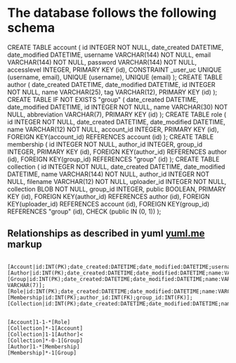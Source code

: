 The database follows the following schema
=========================================

CREATE TABLE account (
	id INTEGER NOT NULL, 
	date_created DATETIME, 
	date_modified DATETIME, 
	username VARCHAR(144) NOT NULL, 
	email VARCHAR(144) NOT NULL, 
	password VARCHAR(144) NOT NULL, 
	accesslevel INTEGER, 
	PRIMARY KEY (id), 
	CONSTRAINT _user_uc UNIQUE (username, email), 
	UNIQUE (username), 
	UNIQUE (email)
);
CREATE TABLE author (
	date_created DATETIME, 
	date_modified DATETIME, 
	id INTEGER NOT NULL, 
	name VARCHAR(25), 
	tag VARCHAR(12), 
	PRIMARY KEY (id)
);
CREATE TABLE IF NOT EXISTS "group" (
	date_created DATETIME, 
	date_modified DATETIME, 
	id INTEGER NOT NULL, 
	name VARCHAR(30) NOT NULL, 
	abbreviation VARCHAR(7), 
	PRIMARY KEY (id)
);
CREATE TABLE role (
	id INTEGER NOT NULL, 
	date_created DATETIME, 
	date_modified DATETIME, 
	name VARCHAR(12) NOT NULL, 
	account_id INTEGER, 
	PRIMARY KEY (id), 
	FOREIGN KEY(account_id) REFERENCES account (id)
);
CREATE TABLE membership (
	id INTEGER NOT NULL, 
	author_id INTEGER, 
	group_id INTEGER, 
	PRIMARY KEY (id), 
	FOREIGN KEY(author_id) REFERENCES author (id), 
	FOREIGN KEY(group_id) REFERENCES "group" (id)
);
CREATE TABLE collection (
	id INTEGER NOT NULL, 
	date_created DATETIME, 
	date_modified DATETIME, 
	name VARCHAR(144) NOT NULL, 
	author_id INTEGER NOT NULL, 
	filename VARCHAR(12) NOT NULL, 
	uploader_id INTEGER NOT NULL, 
	collection BLOB NOT NULL, 
	group_id INTEGER, 
	public BOOLEAN, 
	PRIMARY KEY (id), 
	FOREIGN KEY(author_id) REFERENCES author (id), 
	FOREIGN KEY(uploader_id) REFERENCES account (id), 
	FOREIGN KEY(group_id) REFERENCES "group" (id), 
	CHECK (public IN (0, 1))
);


Relationships as described in yuml [yuml.me](http://yuml.me) markup
----------------------------

```

[Account|id:INT(PK);date_created:DATETIME;date_modified:DATETIME;username:VARCHAR(144);email:VARCHAR(144);password:VARCHAR(144);accesslevel:INTEGER]
[Author|id:INT(PK);date_created:DATETIME;date_modified:DATETIME;name:VARCHAR(25);tag:VARCHAR(12)]
[Group|id:INT(PK);date_created:DATETIME;date_modified:DATETIME;name:VARCHAR(30);abbreviation VARCHAR(7)];
[Role|id:INT(PK);date_created:DATETIME;date_modified:DATETIME;name:VARCHAR(12);account_id:INT(FK)];
[Membership|id:INT(PK);author_id:INT(FK);group_id:INT(FK)];
[Collection|id:INT(PK);date_created:DATETIME;date_modified:DATETIME;name:VARCHAR(144);author_id:INT(FK);filename:VARCHAR(12);uploader_id:INT(FK);colly:BLOB;group_id:INT(FK);public:BOOLEAN]


[Account]1-1-*[Role]
[Collection]*-1[Account]
[Collection]1-1[Author]<
[Collection]*-0-1[Group]
[Author]1-*[Membership]
[Membership]*-1[Group]

```

